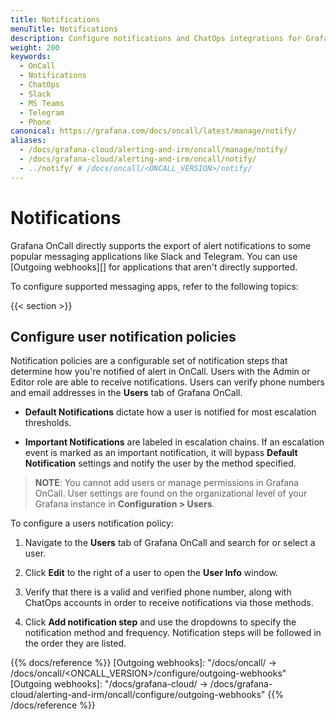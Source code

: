 ```yaml
---
title: Notifications
menuTitle: Notifications
description: Configure notifications and ChatOps integrations for Grafana OnCall.
weight: 200
keywords:
  - OnCall
  - Notifications
  - ChatOps
  - Slack
  - MS Teams
  - Telegram
  - Phone
canonical: https://grafana.com/docs/oncall/latest/manage/notify/
aliases:
  - /docs/grafana-cloud/alerting-and-irm/oncall/manage/notify/
  - /docs/grafana-cloud/alerting-and-irm/oncall/notify/
  - ../notify/ # /docs/oncall/<ONCALL_VERSION>/notify/
---
```


# Notifications

Grafana OnCall directly supports the export of alert notifications to some popular messaging applications like Slack and
Telegram.
You can use [Outgoing webhooks][] for applications that aren't directly supported.

To configure supported messaging apps, refer to the following topics:

{{< section >}}

## Configure user notification policies

Notification policies are a configurable set of notification steps that determine how you're notified of alert in OnCall. Users with the Admin or Editor role are
able to receive notifications.
Users can verify phone numbers and email addresses in the **Users** tab of Grafana OnCall.

- **Default Notifications** dictate how a user is notified for most escalation thresholds.

- **Important Notifications** are labeled in escalation chains. If an escalation event is marked as an important notification,
it will bypass **Default Notification** settings and notify the user by the method specified.

> **NOTE**: You cannot add users or manage permissions in Grafana OnCall. User settings are found on the
> organizational level of your Grafana instance in **Configuration > Users**.

To configure a users notification policy:

1. Navigate to the **Users** tab of Grafana OnCall and search for or select a user.

1. Click **Edit** to the right of a user to open the **User Info** window.

1. Verify that there is a valid and verified phone number, along with ChatOps accounts in order to receive notifications via those methods.

1. Click **Add notification step** and use the dropdowns to specify the notification method and frequency. Notification steps will be followed in the order they
are listed.

{{% docs/reference %}}
[Outgoing webhooks]: "/docs/oncall/ -> /docs/oncall/<ONCALL_VERSION>/configure/outgoing-webhooks"
[Outgoing webhooks]: "/docs/grafana-cloud/ -> /docs/grafana-cloud/alerting-and-irm/oncall/configure/outgoing-webhooks"
{{% /docs/reference %}}
